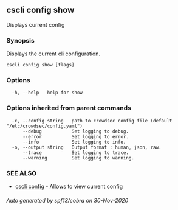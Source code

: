 ## cscli config show

Displays current config

### Synopsis

Displays the current cli configuration.

```
cscli config show [flags]
```

### Options

```
  -h, --help   help for show
```

### Options inherited from parent commands

```
  -c, --config string   path to crowdsec config file (default "/etc/crowdsec/config.yaml")
      --debug           Set logging to debug.
      --error           Set logging to error.
      --info            Set logging to info.
  -o, --output string   Output format : human, json, raw.
      --trace           Set logging to trace.
      --warning         Set logging to warning.
```

### SEE ALSO

* [cscli config](cscli_config.md)	 - Allows to view current config

###### Auto generated by spf13/cobra on 30-Nov-2020
